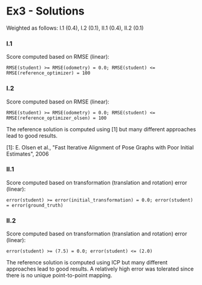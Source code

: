 # Ex3 - Solutions

Weighted as follows: I.1 (0.4), I.2 (0.1), II.1 (0.4), II.2 (0.1)

### I.1
Score computed based on RMSE (linear): 
```
RMSE(student) >= RMSE(odometry) = 0.0; RMSE(student) <= RMSE(reference_optimizer) = 100
```

### I.2
Score computed based on RMSE (linear): 
```
RMSE(student) >= RMSE(odometry) = 0.0; RMSE(student) <= RMSE(reference_optimizer_olsen) = 100
```
The reference solution is computed using [1] but many different approaches lead to good results.

[1]: E. Olsen et al., "Fast Iterative Alignment of Pose Graphs with Poor Initial Estimates", 2006 

### II.1
Score computed based on transformation (translation and rotation) error (linear):
```
error(student) >= error(initial_transformation) = 0.0; error(student) = error(ground_truth)
```

### II.2
Score computed based on transformation (translation and rotation) error (linear):
```
error(student) >= (7.5) = 0.0; error(student) <= (2.0)
```
The reference solution is computed using ICP but many different approaches lead to good results.
A relatively high error was tolerated since there is no unique point-to-point mapping.

